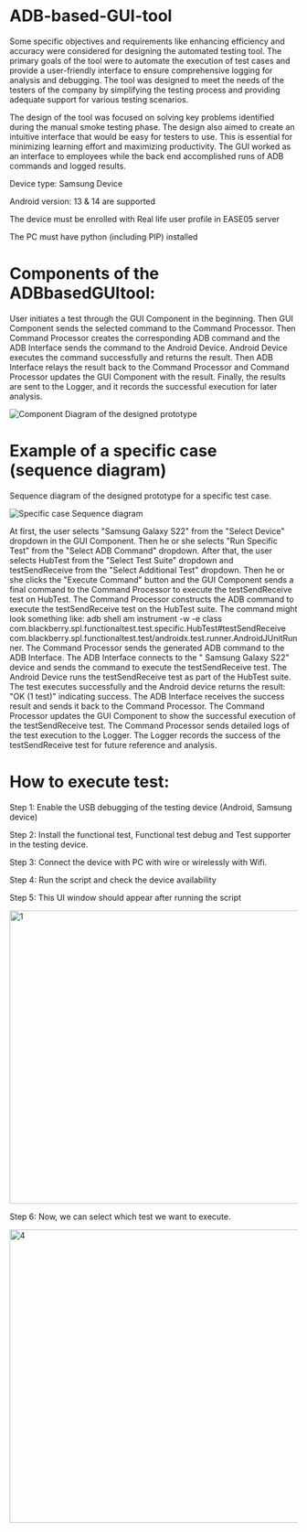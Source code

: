 # ADB-based-GUI-tool

Some specific objectives and requirements like enhancing efficiency and accuracy were considered for designing the automated testing tool. The primary goals of the tool were to automate the execution of test cases and provide a user-friendly interface to ensure comprehensive logging for analysis and debugging. The tool was designed to meet the needs of the testers of the company by simplifying the testing process and providing adequate support for various testing scenarios.

The design of the tool was focused on solving key problems identified during the manual smoke testing phase. The design also aimed to create an intuitive interface that would be easy for testers to use. This is essential for minimizing learning effort and maximizing productivity. The GUI worked as an interface to employees while the back end accomplished runs of ADB commands and logged results.


Device type: Samsung Device


Android version: 13 & 14 are supported


The device must be enrolled with Real life user profile in EASE05 server

The PC must have python (including PIP) installed


# Components of the ADBbasedGUItool:

User initiates a test through the GUI Component in the beginning. Then GUI Component sends the selected command to the Command Processor. Then Command Processor creates the corresponding ADB command and the ADB Interface sends the command to the Android Device. Android Device executes the command successfully and returns the result. Then ADB Interface relays the result back to the Command Processor and Command Processor updates the GUI Component with the result. Finally, the results are sent to the Logger, and it records the successful execution for later analysis.


![Component Diagram of the designed prototype](https://github.com/user-attachments/assets/5891976d-e6c3-45a6-a5a7-197c52b6a9ba)


# Example of a specific case (sequence diagram)
Sequence diagram of the designed prototype for a specific test case. 

![Specific case Sequence diagram](https://github.com/user-attachments/assets/6c868a13-89eb-4793-a373-fa9024537b94)



At first, the user selects "Samsung Galaxy S22" from the "Select Device" dropdown in the GUI Component. Then he or she selects "Run Specific Test" from the "Select ADB Command" dropdown. After that, the user selects HubTest from the "Select Test Suite" dropdown and testSendReceive from the "Select Additional Test" dropdown. Then he or she clicks the "Execute Command" button and the GUI Component sends a final command to the Command Processor to execute the testSendReceive test on HubTest. The Command Processor constructs the ADB command to execute the testSendReceive test on the HubTest suite. The command might look something like: adb shell am instrument -w -e class com.blackberry.spl.functionaltest.test.specific.HubTest#testSendReceive com.blackberry.spl.functionaltest.test/androidx.test.runner.AndroidJUnitRunner. The Command Processor sends the generated ADB command to the ADB Interface. The ADB Interface connects to the " Samsung Galaxy S22" device and sends the command to execute the testSendReceive test. The Android Device runs the testSendReceive test as part of the HubTest suite. The test executes successfully and the Android device returns the result: "OK (1 test)" indicating success. The ADB Interface receives the success result and sends it back to the Command Processor. The Command Processor updates the GUI Component to show the successful execution of the testSendReceive test. The Command Processor sends detailed logs of the test execution to the Logger. The Logger records the success of the testSendReceive test for future reference and analysis.

# How to execute test:

Step 1: Enable the USB debugging of the testing device (Android, Samsung device)

Step 2: Install the functional test, Functional test debug and Test supporter in the testing device.

Step 3: Connect the device with PC with wire or wirelessly with Wifi.

Step 4: Run the script and check the device availability

Step 5: This UI window should appear after running the script

<img width="513" alt="1" src="https://github.com/user-attachments/assets/148ff32f-f6a9-4490-8184-bb4e0d477353">


Step 6: Now, we can select which test we want to execute.

<img width="513" alt="4" src="https://github.com/user-attachments/assets/29a98253-4f77-4c08-8936-9336f448f424">



